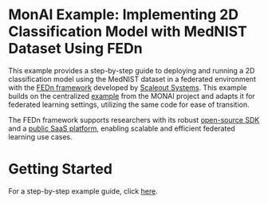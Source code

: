 
# MonAI Example:  Implementing 2D Classification Model with MedNIST Dataset Using FEDn

This example provides a step-by-step guide to deploying and running a 2D classification model using the MedNIST dataset in a federated environment with the [FEDn framework](https://www.scaleoutsystems.com/framework) developed by [Scaleout Systems](https://www.scaleoutsystems.com/). This example builds on the centralized [example](https://github.com/Project-MONAI/tutorials/blob/main/2d_classification/mednist_tutorial.ipynb) from the MONAI project and adapts it for federated learning settings, utilizing the same code for ease of transition.

The FEDn framework supports researchers with its robust [open-source SDK](https://fedn.readthedocs.io/en/stable/quickstart.html) and a [public SaaS platform](https://fedn.readthedocs.io/en/stable/studio.html), enabling scalable and efficient federated learning use cases.

# Getting Started

For a step-by-step example guide, click [here](https://github.com/scaleoutsystems/fedn/tree/master/examples/monai-2D-mednist).
